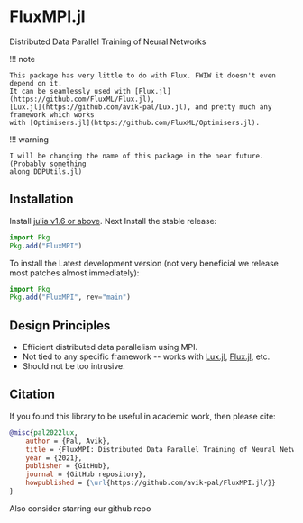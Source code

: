# FluxMPI.jl

Distributed Data Parallel Training of Neural Networks

!!! note

    This package has very little to do with Flux. FWIW it doesn't even depend on it.
    It can be seamlessly used with [Flux.jl](https://github.com/FluxML/Flux.jl),
    [Lux.jl](https://github.com/avik-pal/Lux.jl), and pretty much any framework which works
    with [Optimisers.jl](https://github.com/FluxML/Optimisers.jl).

!!! warning

    I will be changing the name of this package in the near future. (Probably something
    along DDPUtils.jl)

## Installation

Install [julia v1.6 or above](https://julialang.org/downloads/). Next Install the stable
release:

```julia
import Pkg
Pkg.add("FluxMPI")
```

To install the Latest development version (not very beneficial we release most patches
almost immediately):

```julia
import Pkg
Pkg.add("FluxMPI", rev="main")
```

## Design Principles

  - Efficient distributed data parallelism using MPI.
  - Not tied to any specific framework -- works with
    [Lux.jl](https://github.com/avik-pal/Lux.jl),
    [Flux.jl](https://github.com/FluxML/Flux.jl), etc.
  - Should not be too intrusive.

## Citation

If you found this library to be useful in academic work, then please cite:

```bibtex
@misc{pal2022lux,
    author = {Pal, Avik},
    title = {FluxMPI: Distributed Data Parallel Training of Neural Networks},
    year = {2021},
    publisher = {GitHub},
    journal = {GitHub repository},
    howpublished = {\url{https://github.com/avik-pal/FluxMPI.jl/}}
}
```

Also consider starring our github repo